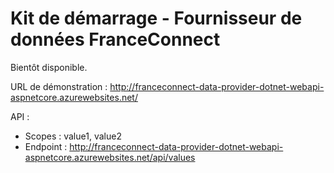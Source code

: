 # Kit de démarrage - Fournisseur de données FranceConnect

Bientôt disponible.

URL de démonstration : http://franceconnect-data-provider-dotnet-webapi-aspnetcore.azurewebsites.net/

API : 
- Scopes : value1, value2
- Endpoint : http://franceconnect-data-provider-dotnet-webapi-aspnetcore.azurewebsites.net/api/values
